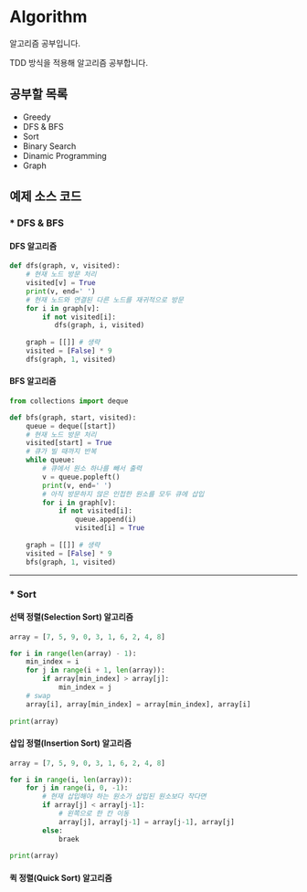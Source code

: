 # Algorithm   

알고리즘 공부입니다.  

TDD 방식을 적용해 알고리즘 공부합니다.

## 공부할 목록

* Greedy
* DFS & BFS
* Sort
* Binary Search
* Dinamic Programming
* Graph

## 예제 소스 코드

### * DFS & BFS

#### DFS 알고리즘

~~~python
def dfs(graph, v, visited):
    # 현재 노드 방문 처리
    visited[v] = True
    print(v, end=' ')
    # 현재 노드와 연결된 다른 노드를 재귀적으로 방문
    for i in graph[v]:
        if not visited[i]:
           dfs(graph, i, visited)
           
    graph = [[]] # 생략
    visited = [False] * 9
    dfs(graph, 1, visited)
~~~

#### BFS 알고리즘

~~~python
from collections import deque

def bfs(graph, start, visited):
    queue = deque([start])
    # 현재 노드 방문 처리
    visited[start] = True
    # 큐가 빌 때까지 반복
    while queue:
        # 큐에서 원소 하나를 빼서 출력
        v = queue.popleft()
        print(v, end=' ')
        # 아직 방문하지 않은 인접한 원소를 모두 큐에 삽입
        for i in graph[v]:
            if not visited[i]:
                queue.append(i)
                visited[i] = True
           
    graph = [[]] # 생략
    visited = [False] * 9
    bfs(graph, 1, visited)
~~~

<hr/>

### * Sort

#### 선택 정렬(Selection Sort) 알고리즘

~~~python
array = [7, 5, 9, 0, 3, 1, 6, 2, 4, 8]

for i in range(len(array) - 1):
    min_index = i
    for j in range(i + 1, len(array)):
        if array[min_index] > array[j]:
            min_index = j
    # swap
    array[i], array[min_index] = array[min_index], array[i]
    
print(array)
~~~

#### 삽입 정렬(Insertion Sort) 알고리즘

~~~python
array = [7, 5, 9, 0, 3, 1, 6, 2, 4, 8]

for i in range(i, len(array)):
    for j in range(i, 0, -1):
        # 현재 삽입해야 하는 원소가 삽입된 원소보다 작다면 
        if array[j] < array[j-1]:
            # 왼쪽으로 한 칸 이동
            array[j], array[j-1] = array[j-1], array[j]
        else:
            braek
    
print(array)
~~~

#### 퀵 정렬(Quick Sort) 알고리즘


